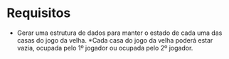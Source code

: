 # Requisitos 
* Gerar uma estrutura de dados para manter o estado de cada uma das casas do jogo da velha. 
*Cada casa do jogo da velha poderá estar vazia, ocupada pelo 1º jogador ou ocupada pelo 2º jogador.
